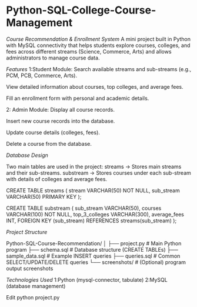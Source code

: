 # Python-SQL-College-Course-Management

*Course Recommendation & Enrollment System*
A mini project built in Python with MySQL connectivity that helps students explore courses, colleges, and fees across different streams (Science, Commerce, Arts) and allows administrators to manage course data.

*Features*
1:Student Module:
  Search available streams and sub-streams (e.g., PCM, PCB, Commerce, Arts).

  View detailed information about courses, top colleges, and average fees.

  Fill an enrollment form with personal and academic details.

2: Admin Module:
  Display all course records.

  Insert new course records into the database.

  Update course details (colleges, fees).

  Delete a course from the database.

*Database Design*

Two main tables are used in the project:
  streams → Stores main streams and their sub-streams.
  substream → Stores courses under each sub-stream with details of colleges and average fees.

  CREATE TABLE streams (
      stream VARCHAR(50) NOT NULL,
      sub_stream VARCHAR(50) PRIMARY KEY
  );
  
  CREATE TABLE substream (
      sub_stream VARCHAR(50),
      courses VARCHAR(100) NOT NULL,
      top_3_colleges VARCHAR(300),
      average_fees INT,
      FOREIGN KEY (sub_stream) REFERENCES streams(sub_stream)
  );

*Project Structure*

Python-SQL-Course-Recommendation/
│
├── project.py         # Main Python program
├── schema.sql         # Database structure (CREATE TABLEs)
├── sample_data.sql    # Example INSERT queries
├── queries.sql        # Common SELECT/UPDATE/DELETE queries
└── screenshots/       # (Optional) program output screenshots

*Technologies Used*
  1:Python (mysql-connector, tabulate)
  2:MySQL (database management)

Edit
python project.py

